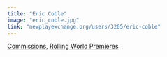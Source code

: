```yaml
---
title: "Eric Coble"
image: "eric_coble.jpg"
link: "newplayexchange.org/users/3205/eric-coble"
---
```


[Commissions](/affiliated-artists/commissions), [Rolling World Premieres](/affiliated-artists/rolling-world-premieres)
